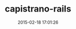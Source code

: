 ---
layout: post
title:  "capistrano-rails"
repo:   "capistrano/rails"
date:   2015-02-18 17:01:26
gemurl: https://github.com/capistrano/rails
---
